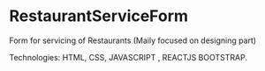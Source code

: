 # RestaurantServiceForm

Form for servicing of Restaurants (Maily focused on designing part)

Technologies: HTML, CSS, JAVASCRIPT , REACTJS BOOTSTRAP.
